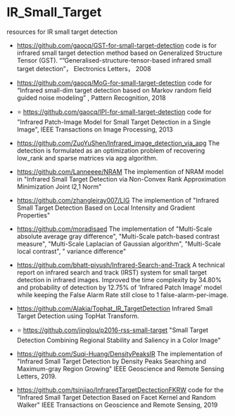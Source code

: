 # IR_Small_Target
resources for IR small target detection

- https://github.com/gaocq/GST-for-small-target-detection
code is for infrared small target detection method based on Generalized Structure Tensor (GST). “”Generalised-structure-tensor-based infrared small target detection”， Electronics Letters， 2008
- https://github.com/gaocq/MoG-for-small-target-detection
code for “Infrared small-dim target detection based on Markov random field guided noise modeling” , Pattern Recognition, 2018
- :star: https://github.com/gaocq/IPI-for-small-target-detection
code for "Infrared Patch-Image Model for Small Target Detection in a Single Image", IEEE Transactions on Image Processing, 2013
- https://github.com/ZuoYuShen/Infrared_image_detection_via_apg
The detection is formulated as an optimization problem of recovering low_rank and sparse matrices via apg algorithm.

- https://github.com/Lanneeee/NRAM
The implemention of NRAM model in "Infrared Small Target Detection via Non-Convex Rank Approximation Minimization Joint l2,1 Norm" 
  
- https://github.com/zhangleiray007/LIG
The implemention of "Infrared Small Target Detection Based on Local Intensity and Gradient Properties"
  
- https://github.com/moradisaed
The implementation of "Multi-Scale absolute average gray difference", "Multi-Scale patch-based contrast measure", "Multi-Scale Laplacian of Gaussian algorithm", "Multi-Scale local contrast", " variance difference"
  
- https://github.com/bhatt-piyush/Infrared-Search-and-Track
A technical report on infrared search and track (IRST) system for small target detection in infrared images.
Improved the time complexity by 34.80% and probability of detection by 12.75% of ‘Infrared Patch Image’ model while keeping the False Alarm Rate still close to 1 false-alarm-per-image.

- https://github.com/Alakia/Tophat_IR_TargetDetection
Infrared Small Target Detection using TopHat Transform.

- :star: https://github.com/jinglou/p2016-rss-small-target 
 "Small Target Detection Combining Regional Stability and Saliency in a Color Image"

- https://github.com/Suqi-Huang/DensityPeaksIR
The implementation of "Infrared Small Target Detection by Density Peaks Searching and Maximum-gray Region Growing"  IEEE Geoscience and Remote Sensing Letters, 2019.

- https://github.com/tsinjiao/InfraredTargetDectectionFKRW
code for the "Infrared Small Target Detection Based on Facet Kernel and Random Walker"   IEEE Transactions on Geoscience and Remote Sensing, 2019
